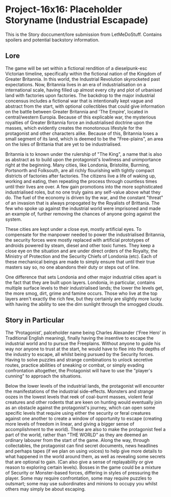 # Project-16x16: Placeholder Storyname (Industrial Escapade)

This is the Story doccument/lore submission from LetMeDoStuff. Contains spoilers and potential backstory information.

## Lore

The game will be set within a fictional rendition of a dieselpunk-esc Victorian timeline, specifically within the fictional nation of the Kingdom of Greater Britannia. In this world, the Industrial Revolution skyrocketed past expectations. Now, Britannia lives in an era of industrialisation on a international scale, having filled up almost every city and plot of urbanised land with factories upon factories. The backdrop to the major industrial concensus includes a fictional war that is intentionally kept vague and abstract from the start, with optional collectibles that could give information on the battle between Greater Britannia and 'The Empire', located in central/western Europia. Because of this explicable war, the mysterious royalties of Greater Britannia force an industrialised doctrine upon the masses, which evidently creates the monotonous lifestyle for the protagonist and other characters alike. Because of this, Britannia loses a small segment of its land, which is deemed to be the "Free-plains", an area on the Isles of Brittania that are yet to be industrialised.

Britannia is to known under the rulership of "The King", a name that is also as abstract as to build upon the protagonist's lowliness and unimportance right at the beginning. Many cities, like Londonia, Bristolite, Burming, Portsnorth and Folksouth, are all richly flourishing with tightly compact districts of factories after factories. The citizens live a life of waking up, working and eating, then repeating the process through countless times until their lives are over. A few gain promotions into the more sophisticated industrialised roles, but no one truly gains any self-value above what they do. The fuel of the economy is driven by the war, and the constant "threat" of an invasion that is always propogated by the Royalists of Brittania. The few who spoke up against the industrial world were imprisoned and made an example of, further removing the chances of anyone going against the system.

These cities are kept under a close eye, mostly artificial eyes. To compensate for the manpower needed to power the industrialised Britannia, the security forces were mostly replaced with artificial prototypes of androids powered by steam, diesel and other toxic fumes. They keep a close eye on the situation and are under direct orders of the Royalty, the Ministry of Protection and the Security Chiefs of Londonia (etc). Each of these mechanical beings are made to simply ensure that until their true masters say so, no one abandons their duty or steps out of line.

One difference that sets Londonia and other major industrial cities apart is the fact that they are built upon layers. Londonia, in particular, contains multiple surface levels to their industrialised lands; the lower the levels get, the more smog, dirt, grime and famine occurs. Those who live at the top layers aren't exactly the rich few, but they certainly are slightly more lucky with having the ability to see the dim sunlight through the smogged clouds.

## Story in Particular

The 'Protagonist', palceholder name being Charles Alexander ('Free Hero' in Traditional English meaning), finally having the insentive to escape the industrial world and to pursue the Freeplains. Without anyone to guide his way nor anyone to trust at the start, he would have to flee into the depths of the industry to escape, all whilst being pursued by the Security forces. Having to solve puzzles and strange combinations to unlock secretive routes, practice abilities of sneaking or combat, or simply evading confrontation altogether, the Protagonist will have to use the "player's cunning" to approach the situations.

Below the lower levels of the industrial lands, the protagonist will encounter the manifestations of the industrial side-effects. Monsters and strange oozes in the lowest levels that reek of coal-burnt masses, violent feral creatures and other rodents that are keen on hunting would eventually join as an obstacle against the protagonist's journey, which can open some specific levels that require using either the security or feral creatures against one another to create a window of opportunity to escape (creating more levels of freedom in linear, and giving a bigger sense of accomplishment to the world). These are also to make the protagonist feel a part of the world, rather than "THE WORLD" as they are deemed an ordinary labourer from the start of the game. Along the way, through collectables, the protagonist can find secret documents, news headlines and perhaps tapes (if we plan on using voices) to help give more details to what happened in the world around them, as well as revealing some secrets that are optional to gain. (Can also give a sense of replayability or give reason to exploring certain levels). Bosses in the game could be a mixture of Security or Monster-based forces, differing in styles of pressuring the player. Some may require confrontation, some may require puzzles to outsmart; some may use subordinates and minions to occupy you whilst others may simply be about escaping.
